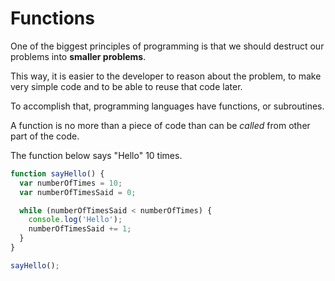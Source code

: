 # Functions

One of the biggest principles of programming is that we should destruct our problems into **smaller problems**.

This way, it is easier to the developer to reason about the problem, to make very simple code and to be able to reuse that code later.

To accomplish that, programming languages have functions, or subroutines.

A function is no more than a piece of code than can be *called* from other part of the code.

The function below says "Hello" 10 times.

```javascript
function sayHello() {
  var numberOfTimes = 10;
  var numberOfTimesSaid = 0;

  while (numberOfTimesSaid < numberOfTimes) {
    console.log('Hello');
    numberOfTimesSaid += 1;
  }
}

sayHello();
```
